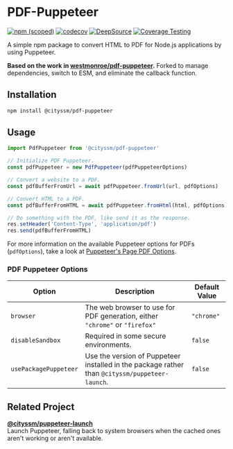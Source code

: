 # PDF-Puppeteer

[![npm (scoped)](https://img.shields.io/npm/v/@cityssm/pdf-puppeteer)](https://www.npmjs.com/package/@cityssm/pdf-puppeteer)
[![codecov](https://codecov.io/gh/cityssm/pdf-puppeteer/graph/badge.svg?token=306EDSL6BF)](https://codecov.io/gh/cityssm/pdf-puppeteer)
[![DeepSource](https://app.deepsource.com/gh/cityssm/pdf-puppeteer.svg/?label=active+issues&show_trend=true&token=8YWipc8F8ZoQEwCuWK4duIuj)](https://app.deepsource.com/gh/cityssm/pdf-puppeteer/)
[![Coverage Testing](https://github.com/cityssm/pdf-puppeteer/actions/workflows/coverage.yml/badge.svg)](https://github.com/cityssm/pdf-puppeteer/actions/workflows/coverage.yml)

A simple npm package to convert HTML to PDF for Node.js applications by using Puppeteer.

**Based on the work in [westmonroe/pdf-puppeteer](https://github.com/westmonroe/pdf-puppeteer).**
Forked to manage dependencies, switch to ESM, and eliminate the callback function.

## Installation

```sh
npm install @cityssm/pdf-puppeteer
```

## Usage

```js
import PdfPuppeteer from '@cityssm/pdf-puppeteer'

// Initialize PDF Puppeteer.
const pdfPuppeteer = new PdfPuppeteer(pdfPuppeteerOptions)

// Convert a website to a PDF.
const pdfBufferFromUrl = await pdfPuppeteer.fromUrl(url, pdfOptions)

// Convert HTML to a PDF.
const pdfBufferFromHTML = await pdfPuppeteer.fromHtml(html, pdfOptions)

// Do something with the PDF, like send it as the response.
res.setHeader('Content-Type', 'application/pdf')
res.send(pdfBufferFromHTML)
```

For more information on the available Puppeteer options for PDFs (`pdfOptions`),
take a look at [Puppeteer's Page PDF Options](https://pptr.dev/api/puppeteer.pdfoptions).

### PDF Puppeteer Options

| Option                | Description                                                                                    | Default Value |
| --------------------- | ---------------------------------------------------------------------------------------------- | ------------- |
| `browser`             | The web browser to use for PDF generation, either `"chrome"` or `"firefox"`                    | `"chrome"`    |
| `disableSandbox`      | Required in some secure environments.                                                          | `false`       |
| `usePackagePuppeteer` | Use the version of Puppeteer installed in the package rather than `@cityssm/puppeteer-launch`. | `false`       |

## Related Project

[**@cityssm/puppeteer-launch**](https://github.com/cityssm/puppeteer-launch)<br />
Launch Puppeteer, falling back to system browsers when the cached ones aren't working or aren't available.
